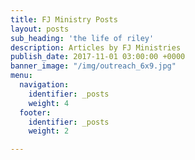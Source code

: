 ```yaml
---
title: FJ Ministry Posts
layout: posts
sub_heading: 'the life of riley'
description: Articles by FJ Ministries
publish_date: 2017-11-01 03:00:00 +0000
banner_image: "/img/outreach_6x9.jpg"
menu:
  navigation:
    identifier: _posts
    weight: 4
  footer:
    identifier: _posts
    weight: 2

---
```

